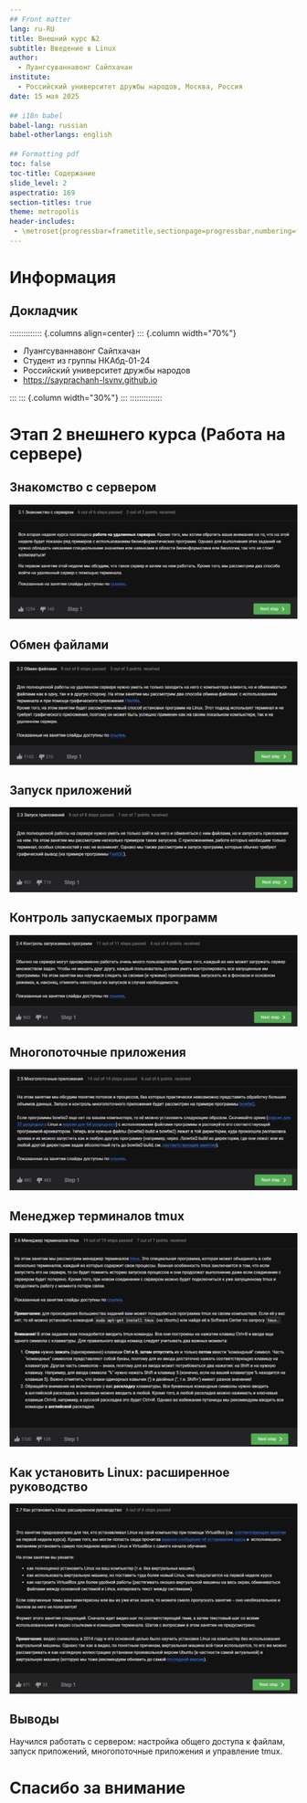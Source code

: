```yaml
---
## Front matter
lang: ru-RU
title: Внешний курс №2
subtitle: Введение в Linux
author:
  - Луангсуваннавонг Сайпхачан
institute:
  - Российский университет дружбы народов, Москва, Россия
date: 15 мая 2025

## i18n babel
babel-lang: russian
babel-otherlangs: english

## Formatting pdf
toc: false
toc-title: Содержание
slide_level: 2
aspectratio: 169
section-titles: true
theme: metropolis
header-includes:
 - \metroset{progressbar=frametitle,sectionpage=progressbar,numbering=fraction}
---
```


# Информация

## Докладчик

:::::::::::::: {.columns align=center}
::: {.column width="70%"}

  * Луангсуваннавонг Сайпхачан
  * Студент из группы НКАбд-01-24
  * Российский университет дружбы народов
  * <https://sayprachanh-lsvnv.github.io>

:::
::: {.column width="30%"}
:::
::::::::::::::

# Этап 2 внешнего курса (Работа на сервере)

## Знакомство с сервером

![2.1](image/pic/1.png)

## Обмен файлами

![2.2](image/pic/2.png)

## Запуск приложений

![2.3](image/pic/3.png)

## Контроль запускаемых программ

![2.4](image/pic/4.png)

## Многопоточные приложения

![2.5](image/pic/5.png)

## Менеджер терминалов tmux

![2.6](image/pic/6.png)

## Как установить Linux: расширенное руководство

![2.7](image/pic/7.png)

## Выводы

Научился работать с сервером: настройка общего доступа к файлам,
запуск приложений, многопоточные приложения и управление tmux.

# Спасибо за внимание
